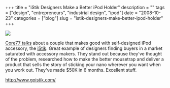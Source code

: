 +++
title = "iStik Designers Make a Better iPod Holder"
description = ""
tags = ["design", "entrepreneurs", "industrial design", "ipod"]
date = "2008-10-23"
categories = ["blog"]
slug = "istik-designers-make-better-ipod-holder"
+++



  <div class="notebook-screenshot"><a href="http://www.goistik.com/"><img src="//konigi.com/media/notebook/istik.jpg" class="notebook-image" /></a></div><p><a href="http://www.core77.com/blog/object_culture/couple_makes_good_with_selfdesigned_ipod_accessory_11504.asp">Core77 talks</a> about a couple that makes good with self-designed iPod accessory, the <a href="http://www.goistik.com/">iStik</a>. Great example of designers finding buyers in a market saturated with accessory makers. They stand out because they've thought of the problem, researched how to make the better mousetrap and deliver a product that sells the story of sticking your nano wherever you want when you work out. They've made $50K in 6 months. Excellent stuff.</p>
    
  <a href="http://www.goistik.com/">http://www.goistik.com/</a>
